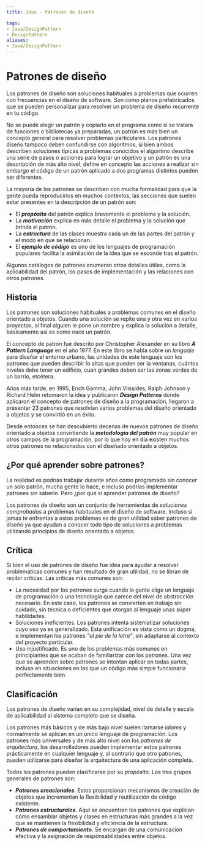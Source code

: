 ```yaml
---
title: Java - Patrones de diseño

tags:  
- Java/DesignPattern
- DesignPattern
aliases:
- Java/DesignPattern
---
```


# Patrones de diseño

Los patrones de diseño son soluciones habituales a problemas que ocurren con frecuencias en el diseño de software. Son como planos prefabricados que se pueden personalizar para resolver un problema de diseño recurrente en tu código.

No se puede elegir un patrón y copiarlo en el programa como si se tratara de funciones o bibliotecas ya preparadas, un patrón es más bien un concepto general para resolver problemas particulares. Los patrones diseño tampoco deben confundirse con algoritmos, si bien ambos describen soluciones típicas a problemas conocidos el algoritmo describe una serie de pasos o acciones para lograr un objetivo y un patrón es una descripción de más alto nivel, define en concepto las acciones a realizar sin embargo el código de un patrón aplicado a dos programas distintos pueden ser diferentes.

La mayoría de los patrones se describen con mucha formalidad para que la gente pueda reproducirlos en muchos contextos, las secciones que suelen estar presentes en la descripción de un patrón son:

* El ***propósito*** del patrón explica brevemente el problema y la solución.
* La ***motivación*** explica en más detalle el problema y la solución que brinda el patrón.
* La ***estructura*** de las clases muestra cada un de las partes del patrón y el modo en que se relacionan.
* El ***ejemplo de código*** es uno de los lenguajes de programación populares facilita la asimilación de la idea que se esconde tras el patrón.

Algunos catálogos de patrones enumeran otros detalles útiles, como la aplicabilidad del patrón, los pasos de implementación y las relaciones con otros patrones.

## Historia

Los patrones son soluciones habituales a problemas comunes en el diseño orientado a objetos. Cuando una solución se repite una y otra vez en varios proyectos, al final alguien le pone un nombre y explica la solución a detalle, básicamente así es como nace un patrón.

El concepto de patrón fue descrito por Christopher Alexander en su libro ***A Pattern Language*** en el año 1977. En este libro se habla sobre un *lenguaje* para diseñar el entorno urbano, las unidades de este lenguaje son los patrones que pueden describir lo altas que pueden ser la ventanas, cuántos niveles debe tener un edificio, cuan grandes deben ser las zonas verdes de un barrio, etcétera.

Años más tarde, en 1995, Erich Gamma, John Vlissides, Ralph Johnson y Richard Helm retomaron la idea y publicaron ***Design Patterns*** donde aplicaron el concepto de patrones de diseño a la programación, llegaron a presentar 23 patrones que resolvían varios problemas del diseño orientado a objetos y se convirtió en un éxito. 

Desde entonces se han descubierto decenas de nuevos patrones de diseño orientado a objetos convirtiendo la ***metodología del patrón*** muy popular en otros campos de la programación, por lo que hoy en día existen muchos otros patrones no relacionados con el diseñado orientado a objetos.

## ¿Por qué aprender sobre patrones?

La realidad es podrías trabajar durante años como programado sin conocer un solo patrón, mucha gente lo hace, e incluso podrías implementar patrones sin saberlo. Pero ¿por qué si aprender patrones de diseño?

Los patrones de diseño son un conjunto de herramientas de *soluciones comprobadas* a problemas habituales en el diseño de software. Incluso si jamas te enfrentas a estos problemas es de gran utilidad saber patrones de diseño ya que ayudan a conocer todo tipo de soluciones a problemas utilizando principios de diseño orientado a objetos.

## Crítica

Si bien el uso de patrones de diseño fue idea para ayudar a resolver problemáticas comunes y han resultado de gran utilidad, no se libran de recibir críticas. Las críticas más comunes son:

* La necesidad por los patrones surge cuando la gente elige un lenguaje de programación o una tecnología que carece del nivel de abstracción necesario. En este caso, los patrones se convierten en trabajo sin cuidado, sin técnica o deficientes que otorgan al lenguaje unas súper habilidades.
* Soluciones ineficientes. Los patrones intenta sistematizar soluciones cuyo uso ya es generalizado. Esta unificación es vista como un dogma, e implementan los patrones *"al pie de la letra"*, sin adaptarse al contexto del proyecto particular.
* Uso injustificado. Es uno de los problemas más comunes en principiantes que se acaban de familiarizar con los patrones. Una vez que se aprenden sobre patrones se intentan aplicar en todas partes, incluso en situaciones en las que un código más simple funcionaría perfectamente bien.

## Clasificación

Los patrones de diseño varían en su complejidad, nivel de detalle y escala de aplicabilidad al sistema completo que se diseña. 

Los patrones más básicos y de más bajo nivel suelen llamarse *idioms* y normalmente se aplican en un único lenguaje de programación. Los patrones más universales y de más alto nivel son los *patrones de arquitectura*, los desarrolladores pueden implementar estos patrones prácticamente en cualquier lenguaje y, al contrario que otro patrones, pueden utilizarse para diseñar la arquitectura de una aplicación completa.

Todos los patrones pueden clasificarse por su *propósito*. Los tres grupos generales de patrones son:

* ***Patrones creacionales***. Estos proporcionan mecanismos de creación de objetos que incrementan la flexibilidad y reutilización de código existente.
* ***Patrones estructurales***. Aquí se encuentran los patrones que explican cómo ensamblar objetos y clases en estructuras más grandes a la vez que se mantienen la flexibilidad y eficiencia de la estructura.
* ***Patrones de comportamiento***. Se encargan de una comunicación efectiva y la asignación de responsabilidades entre objetos.
